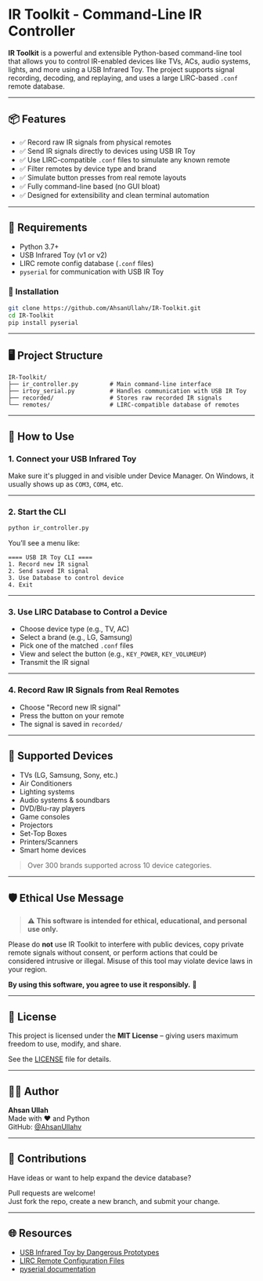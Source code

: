 # IR Toolkit - Command-Line IR Controller

**IR Toolkit** is a powerful and extensible Python-based command-line tool that allows you to control IR-enabled devices like TVs, ACs, audio systems, lights, and more using a USB Infrared Toy. The project supports signal recording, decoding, and replaying, and uses a large LIRC-based `.conf` remote database.

---

## 📦 Features

- ✅ Record raw IR signals from physical remotes
- ✅ Send IR signals directly to devices using USB IR Toy
- ✅ Use LIRC-compatible `.conf` files to simulate any known remote
- ✅ Filter remotes by device type and brand
- ✅ Simulate button presses from real remote layouts
- ✅ Fully command-line based (no GUI bloat)
- ✅ Designed for extensibility and clean terminal automation

---

## 🧰 Requirements

- Python 3.7+
- USB Infrared Toy (v1 or v2)
- LIRC remote config database (`.conf` files)
- `pyserial` for communication with USB IR Toy

### 🔧 Installation

```bash
git clone https://github.com/AhsanUllahv/IR-Toolkit.git
cd IR-Toolkit
pip install pyserial
```

---

## 🖥️ Project Structure

```
IR-Toolkit/
├── ir_controller.py         # Main command-line interface
├── irtoy_serial.py          # Handles communication with USB IR Toy
├── recorded/                # Stores raw recorded IR signals
└── remotes/                 # LIRC-compatible database of remotes
```

---

## 🚀 How to Use

### 1. Connect your USB Infrared Toy

Make sure it's plugged in and visible under Device Manager. On Windows, it usually shows up as `COM3`, `COM4`, etc.

---

### 2. Start the CLI

```bash
python ir_controller.py
```

You’ll see a menu like:

```
==== USB IR Toy CLI ====
1. Record new IR signal
2. Send saved IR signal
3. Use Database to control device
4. Exit
```

---

### 3. Use LIRC Database to Control a Device

- Choose device type (e.g., TV, AC)
- Select a brand (e.g., LG, Samsung)
- Pick one of the matched `.conf` files
- View and select the button (e.g., `KEY_POWER`, `KEY_VOLUMEUP`)
- Transmit the IR signal

---

### 4. Record Raw IR Signals from Real Remotes

- Choose "Record new IR signal"
- Press the button on your remote
- The signal is saved in `recorded/`

---

## 📂 Supported Devices

- TVs (LG, Samsung, Sony, etc.)
- Air Conditioners
- Lighting systems
- Audio systems & soundbars
- DVD/Blu-ray players
- Game consoles
- Projectors
- Set-Top Boxes
- Printers/Scanners
- Smart home devices

> Over 300 brands supported across 10 device categories.

---

## 🛡️ Ethical Use Message

> ⚠️ **This software is intended for ethical, educational, and personal use only.**

Please do **not** use IR Toolkit to interfere with public devices, copy private remote signals without consent, or perform actions that could be considered intrusive or illegal. Misuse of this tool may violate device laws in your region.

**By using this software, you agree to use it responsibly.** 🙏

---

## 📄 License

This project is licensed under the **MIT License** – giving users maximum freedom to use, modify, and share.

See the [LICENSE](./LICENSE) file for details.

---

## 👨‍💻 Author

**Ahsan Ullah**  
Made with ❤️ and Python  
GitHub: [@AhsanUllahv](https://github.com/AhsanUllahv)

---

## 🙌 Contributions

Have ideas or want to help expand the device database?

Pull requests are welcome!  
Just fork the repo, create a new branch, and submit your change.

---

## 🌐 Resources

- [USB Infrared Toy by Dangerous Prototypes](http://dangerousprototypes.com/docs/USB_Infrared_Toy)
- [LIRC Remote Configuration Files](http://lirc.sourceforge.net/remotes/)
- [pyserial documentation](https://pyserial.readthedocs.io)